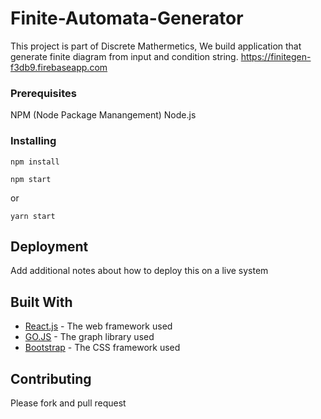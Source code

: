 # Finite-Automata-Generator

This project is part of Discrete Mathermetics, We build application that generate finite diagram from input and condition string.
https://finitegen-f3db9.firebaseapp.com

### Prerequisites

NPM (Node Package Manangement)
Node.js


### Installing


```
npm install
```

```
npm start
```

or

```
yarn start
```

## Deployment

Add additional notes about how to deploy this on a live system

## Built With

* [React.js](http://www.reactjs.org) - The web framework used
* [GO.JS](https://gojs.net/) - The graph library used
* [Bootstrap](https://getbootstrap.com) - The CSS framework used

## Contributing

Please fork and pull request

